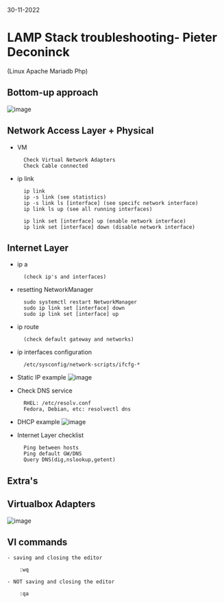 30-11-2022

# LAMP Stack troubleshooting- Pieter Deconinck
(Linux Apache Mariadb Php)

## Bottom-up approach

![image](https://user-images.githubusercontent.com/100133263/204807679-4295cb9a-c274-4ad5-948b-0966f814453f.png)


## Network Access Layer + Physical

- VM
  
        Check Virtual Network Adapters
        Check Cable connected

- ip link 

        ip link
        ip -s link (see statistics)
        ip -s link ls [interface] (see specifc network interface)
        ip link ls up (see all running interfaces)
    
        ip link set [interface] up (enable network interface)
        ip link set [interface] down (disable network interface)

## Internet Layer

- ip a
  
        (check ip's and interfaces)

- resetting NetworkManager

        sudo systemctl restart NetworkManager
        sudo ip link set [interface] down
        sudo ip link set [interface] up

- ip route
  
        (check default gateway and networks)

- ip interfaces configuration

        /etc/sysconfig/network-scripts/ifcfg-*

- Static IP example
![image](https://user-images.githubusercontent.com/100133263/204814049-b6358d5f-a297-4e05-851d-81a253f99c3d.png)

- Check DNS service

        RHEL: /etc/resolv.conf
        Fedora, Debian, etc: resolvectl dns

- DHCP example
![image](https://user-images.githubusercontent.com/100133263/204814371-7d4eaa67-77ed-49be-a8d6-48bf09b1516b.png)

- Internet Layer checklist

        Ping between hosts
        Ping default GW/DNS
        Query DNS(dig,nslookup,getent)

    	

## Extra's

## Virtualbox Adapters

![image](https://user-images.githubusercontent.com/100133263/204811594-49ff32e1-9a22-46b4-b83c-379b494dd7c5.png)


## VI commands

    - saving and closing the editor

        :wq

    - NOT saving and closing the editor

        :qa



        
